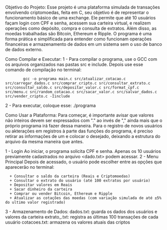 Objetivo do Projeto:
  Esse projeto é uma plataforma simulada de transações envolvendo criptomoedas, feita em C, seu objetivo é de representar o funcionamento básico de uma exchange. Ele permite que até 10 usuários façam login com CPF e senha, acessem sua carteira virtual, e realizem operações como depósito, compra e consulta de extratos. Além disso, as moedas trabalhadas são Bitcoin, Ethereum e Ripple.
  O programa é uma forma prática e simplificada para entender como funcionam operações financeiras e armazenamento de dados em um sistema sem o uso de banco de dados externo.

Como Compilar e Executar:
  1 - Para compilar o programa, use o GCC com os arquivos organizados nas pastas src e include. Depois use esse comando de compilação no terminal:

            gcc -o programa main.c src/atualizar_cotacao.c src/carregar_dados.c src/comprar_cripto.c src/consultar_extrato.c src/consultar_saldo.c src/depositar_valor.c src/format_cpf.c src/menu.c src/random_cotacao.c src/sacar_valor.c src/salvar_dados.c src/vender_cripto.c -Iinclude

  2 - Para executar, coloque esse: ./programa

Como Usar a Plataforma:
  Para começar, é importante avisar que valores não inteiros devem ser expressados com "." ao invés de "," ainda mais que o próprio programa irá fazer dessa maneira. Para o registro de novos usuários ou akterações em registros à parte das funções do programa, é preciso retirar as informações de um e colocar o desejado, deixando a estrutura do arquivo da mesma maneira que antes.
  
  1 - Login
    Ao iniciar, o programa solicita CPF e senha. Apenas os 10 usuários previamente cadastrados no arquivo <dado.txt> podem acessar.
  2 - Menu Principal
    Depois de acessado, o usuário pode escolher entre as opções que aparecerão no terminal:

      + Consultar o saldo da carteira (Reais e Criptomoedas)
      + Consultar o extrato do usuário (até 100 extratos por usuário)
      + Depositar valores em Reais
      + Sacar dinheiro da carteira
      + Comprar ou vender Bitcoin, Ethereum e Ripple
      + Atualizar as cotações das moedas (com variação simulada de até ±5% do ultimo valor registrado)

  3 - Armazenamento de Dados:
    dados.txt: guarda os dados dos usuários e valores da carteira
    extrato_<cpf>.txt: registra as últimas 100 transações de cada usuário
    cotacoes.txt: armazena os valores atuais das criptos
